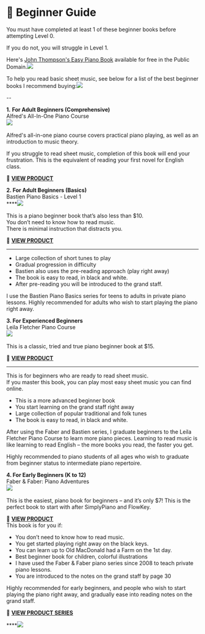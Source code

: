 # 🐤 Beginner Guide

You must have completed at least 1 of these beginner books before attempting Level 0.  
  
If you do not, you will struggle in Level 1.  
  
Here's [John Thompson's Easy Piano Book](http://bnf.cn.imslp.org/files/imglnks/caimg/a/a2/IMSLP443922-PMLP500461-Thompson-_Easiest_course-_P1_-_b.pdf) available for free in the Public Domain.﻿![](https://i.gyazo.com/301b66c7831684d47ca53088015b36a0.gif)﻿  
  
  
To help you read basic sheet music, see below for a list of the best beginner books I recommend buying:﻿[![](https://coachtestprep.s3.amazonaws.com/direct-uploads/user-76755/7d46f23b-4671-4b79-8670-4647590e0801/image.png)](https://coachtestprep.s3.amazonaws.com/direct-uploads/user-76755/7d46f23b-4671-4b79-8670-4647590e0801/image.png)﻿  
  
--  
  
**1.** **For Adult Beginners \(Comprehensive\)**  
Alfred's All-In-One Piano Course  
﻿![](https://images-na.ssl-images-amazon.com/images/I/51xmaJD-GkL._SX373_BO1,204,203,200_.jpg)﻿  
  
  
Alfred's all-in-one piano course covers practical piano playing, as well as an introduction to music theory.  
  
If you struggle to read sheet music, completion of this book will end your frustration. This is the equivalent of reading your first novel for English class.  
  
🛒 [**VIEW PRODUCT**](https://amzn.to/2NneRXM)  
  
  
**2. For Adult Beginners \(Basics\)**  
Bastien Piano Basics - Level 1  
****﻿![](https://easypianohacks.com/wp-content/uploads/2020/12/41P9ryUowYL._SX373_BO1204203200_.jpg)﻿  
  
This is a piano beginner book that’s also less than $10.  
You don’t need to know how to read music.  
There is minimal instruction that distracts you.  
  
🛒 [**VIEW PRODUCT**](https://amzn.to/3arutTr)  
****  
  


* Large collection of short tunes to play
* Gradual progression in difficulty
* Bastien also uses the pre-reading approach \(play right away\)
* The book is easy to read, in black and white. 
* After pre-reading you will be introduced to the grand staff.

  
I use the Bastien Piano Basics series for teens to adults in private piano lessons. Highly recommended for adults who wish to start playing the piano right away.  
  
  
  
**3. For Experienced Beginners**  
Leila Fletcher Piano Course  
﻿![](https://easypianohacks.com/wp-content/uploads/2020/12/51sr8G2M53L._SY368_BO1204203200_.jpg)﻿  
  
This is a classic, tried and true piano beginner book at $15.  
  
🛒 [**VIEW PRODUCT**](https://amzn.to/37A858Q)  
  
****  
This is for beginners who are ready to read sheet music.  
If you master this book, you can play most easy sheet music you can find online.   
  


* This is a more advanced beginner book
* You start learning on the grand staff right away
* Large collection of popular traditional and folk tunes
* The book is easy to read, in black and white. 

  
After using the Faber and Bastien series, I graduate beginners to the Leila Fletcher Piano Course to learn more piano pieces. Learning to read music is like learning to read English – the more books you read, the faster you get.   
  
Highly recommended to piano students of all ages who wish to graduate from beginner status to intermediate piano repertoire.  
  
  
**4. For Early Beginners \(K to 12\)**  
Faber & Faber: Piano Adventures  
﻿![](https://easypianohacks.com/wp-content/uploads/2020/12/FF1075cover.jpg)﻿  
  
This is the easiest, piano book for beginners – and it’s only $7! This is the perfect book to start with after SimplyPiano and FlowKey.  
  
🛒 [**VIEW PRODUCT**](https://amzn.to/3arutTr)  
This book is for you if:

* You don’t need to know how to read music.
* You get started playing right away on the black keys.
* You can learn up to Old MacDonald had a Farm on the 1st day.
* Best beginner book for children, colorful illustrations
* I have used the Faber & Faber piano series since 2008 to teach private piano lessons.
* You are introduced to the notes on the grand staff by page 30  

Highly recommended for early beginners, and people who wish to start playing the piano right away, and gradually ease into reading notes on the grand staff.  
  
  
🛒 [**VIEW PRODUCT SERIES**](https://amzn.to/37xt9wo)  
  
****﻿![](https://i.gyazo.com/13b062e2739e89b605142b5ae3758327.png)﻿  


